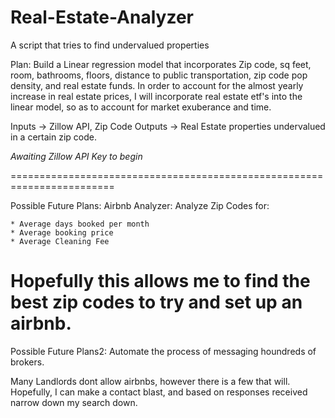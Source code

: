 # Real-Estate-Analyzer
A script that tries to find undervalued properties

Plan:
Build a Linear regression model that incorporates Zip code, sq feet, room, bathrooms, floors, distance to public transportation, zip code pop density, and real estate funds.
In order to account for the almost yearly increase in real estate prices, I will incorporate real estate etf's into the linear model, so as to account for market exuberance and time. 

Inputs -> Zillow API, Zip Code
Outputs -> Real Estate properties undervalued in a certain zip code. 

*Awaiting Zillow API Key to begin*

========================================================================

Possible Future Plans:
Airbnb Analyzer:
  Analyze Zip Codes for:
  
    * Average days booked per month
    * Average booking price
    * Average Cleaning Fee
    
Hopefully this allows me to find the best zip codes to try and set up an airbnb. 
========================================================================
Possible Future Plans2:
Automate the process of messaging houndreds of brokers.

  Many Landlords dont allow airbnbs, however there is a few that will. Hopefully, I can make a contact blast, and based on responses received narrow down my search down. 
